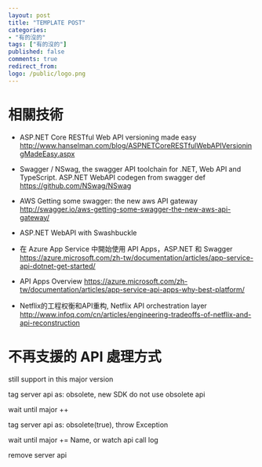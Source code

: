 ```yaml
---
layout: post
title: "TEMPLATE POST"
categories:
- "有的沒的"
tags: ["有的沒的"]
published: false
comments: true
redirect_from:
logo: /public/logo.png
---
```


<!--more-->


# 相關技術




* ASP.NET Core RESTful Web API versioning made easy
http://www.hanselman.com/blog/ASPNETCoreRESTfulWebAPIVersioningMadeEasy.aspx

* Swagger / NSwag, the swagger API toolchain for .NET, Web API and TypeScript.
ASP.NET WebAPI codegen from swagger def
https://github.com/NSwag/NSwag

* AWS Getting some swagger: the new aws API gateway
http://swagger.io/aws-getting-some-swagger-the-new-aws-api-gateway/

* ASP.NET WebAPI with Swashbuckle

* 在 Azure App Service 中開始使用 API Apps，ASP.NET 和 Swagger
https://azure.microsoft.com/zh-tw/documentation/articles/app-service-api-dotnet-get-started/

* API Apps Overview
https://azure.microsoft.com/zh-tw/documentation/articles/app-service-api-apps-why-best-platform/

* Netflix的工程权衡和API重构, Netflix API orchestration layer
http://www.infoq.com/cn/articles/engineering-tradeoffs-of-netflix-and-api-reconstruction






# 不再支援的 API 處理方式

still support in this major version

tag server api as: obsolete, new SDK do not use obsolete api

wait until major ++

tag server api as: obsolete(true), throw Exception

wait until major += Name, or watch api call log

remove server api